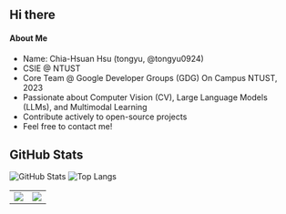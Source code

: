 ## Hi there 
#### About Me
- Name: Chia-Hsuan Hsu (tongyu, @tongyu0924)
- CSIE @ NTUST  
- Core Team @ Google Developer Groups (GDG) On Campus NTUST, 2023
- Passionate about Computer Vision (CV), Large Language Models (LLMs), and Multimodal Learning
- Contribute actively to open-source projects
- Feel free to contact me!

## GitHub Stats
![GitHub Stats](https://github-readme-stats.vercel.app/api?username=tongyu0924&show_icons=true&theme=tokyonight)
![Top Langs](https://github-readme-stats.vercel.app/api/top-langs/?username=tongyu0924&layout=compact&theme=tokyonight)

<table>
  <tr>
    <td>
      <img src="https://github-readme-stats.vercel.app/api?username=tongyu0924&show_icons=true&theme=tokyonight" />
    </td>
    <td>
      <img src="https://github-readme-stats.vercel.app/api/top-langs/?username=tongyu0924&layout=compact&theme=tokyonight" />
    </td>
  </tr>
</table>

<!--
**tongyu0924/tongyu0924** is a ✨ _special_ ✨ repository because its `README.md` (this file) appears on your GitHub profile.

Here are some ideas to get you started:

- 🔭 I’m currently working on ...
- 🌱 I’m currently learning ...
- 👯 I’m looking to collaborate on ...
- 🤔 I’m looking for help with ...
- 💬 Ask me about ...
- 📫 How to reach me: ...
- 😄 Pronouns: ...
- ⚡ Fun fact: ...
-->
